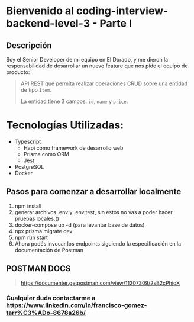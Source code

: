 # Bienvenido al coding-interview-backend-level-3 - Parte I

## Descripción
Soy el Senior Developer de mi equipo en El Dorado, y me dieron la responsabilidad de desarrollar un nuevo feature que nos pide el equipo de producto:

> API REST que permita realizar operaciones CRUD sobre una entidad de tipo `Item`.
>
> La entidad tiene 3 campos: `id`, `name` y `price`.
>
>

# Tecnologías Utilizadas:
- Typescript
    - Hapi como framework de desarrollo web
    - Prisma como ORM
    - Jest
- PostgreSQL
- Docker

## Pasos para comenzar a desarrollar localmente
1. npm install
2. generar archivos .env y .env.test, sin estos no vas a poder hacer pruebas locales.()
3. docker-compose up -d (para levantar base de datos)
4. npx prisma migrate dev
4. npm run start
5. Ahora podés invocar los endpoints siguiendo la especificación en la documentación de Postman

## POSTMAN DOCS
> https://documenter.getpostman.com/view/11207309/2sB2cPhjoX

### Cualquier duda contactarme a https://www.linkedin.com/in/francisco-gomez-tarr%C3%ADo-8678a26b/
